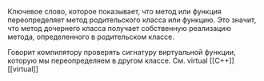 Ключевое слово, которое показывает, что метод или функция переопределяет метод родительского класса или функцию. Это значит,  что метод дочернего класса получает собственную реализацию метода, определенного в родительском классе.

Говорит компилятору проверять сигнатуру виртуальной функции, которую мы переопределяем в другом классе. См. virtual
[[C++]] [[virtual]]